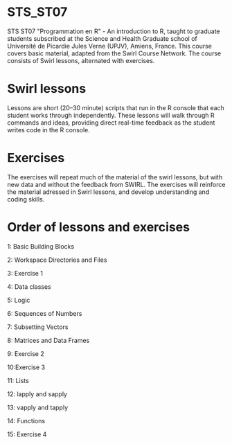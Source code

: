 # STS_ST07
STS ST07 "Programmation en R" - An introduction to R, taught to graduate students subscribed at the Science and Health Graduate school of Université de Picardie Jules Verne (UPJV), Amiens, France. This course covers basic material, adapted from the Swirl Course Network.
The course consists of Swirl lessons, alternated with exercises.

Swirl lessons
=============
Lessons are short (20–30 minute) scripts that run in the R console that each student works through independently.
These lessons will walk through R commands and ideas, providing direct real-time feedback as the student writes code in the R console.

Exercises
=========
The exercises will repeat much of the material of the swirl lessons, but with new data and without the feedback from SWIRL. The exercises will reinforce the material adressed in Swirl lessons, and develop understanding and coding skills.


Order of lessons and exercises
==============================

1: Basic Building Blocks

2: Workspace Directories and Files

3: Exercise 1

4: Data classes

5: Logic

6: Sequences of Numbers

7: Subsetting Vectors

8: Matrices and Data Frames        

9: Exercise 2

10:Exercise 3

11: Lists

12: lapply and sapply

13: vapply and tapply

14: Functions

15: Exercise 4
